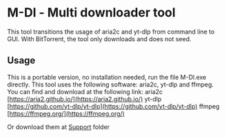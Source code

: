 # M-Dl - Multi downloader tool

This tool transitions the usage of aria2c and yt-dlp from command line to GUI.
With BitTorrent, the tool only downloads and does not seed.

## Usage
This is a portable version, no installation needed, run the file M-Dl.exe directly.
This tool uses the following software: aria2c, yt-dlp and ffmpeg.
You can find and download at the following link:
aria2c [https://aria2.github.io/](https://aria2.github.io/)
yt-dlp [https://github.com/yt-dlp/yt-dlp](https://github.com/yt-dlp/yt-dlp)
ffmpeg [https://ffmpeg.org/](https://ffmpeg.org/)

Or download them at [Support](https://github.com/yutijang/M-Dl/tree/main/Support) folder
